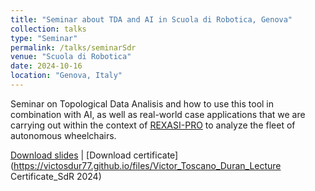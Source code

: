 ```yaml
---
title: "Seminar about TDA and AI in Scuola di Robotica, Genova"
collection: talks
type: "Seminar"
permalink: /talks/seminarSdr
venue: "Scuola di Robotica"
date: 2024-10-16
location: "Genova, Italy"
---
```


Seminar on Topological Data Analisis and how to use this tool in combination with AI, as well as real-world case applications that we are carrying out within the context of [REXASI-PRO](https://rexasi-pro.spindoxlabs.com/) to analyze the fleet of autonomous wheelchairs.

[Download slides](https://victosdur77.github.io/files/Seminario.pdf) | [Download certificate](https://victosdur77.github.io/files/Victor_Toscano_Duran_Lecture Certificate_SdR 2024)
